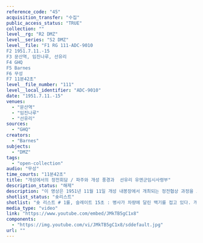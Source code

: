 ```yaml
---
reference_code: "45"
acquisition_transfer: "수집"
public_access_status: "TRUE"
collection: ""
level__rg: "R2 DMZ"
level__series: "S2 DMZ"
level__file: "F1 RG 111-ADC-9010
F2 1951.7.11.-15
F3 문산역, 임진나루, 선유리
F4 GHQ
F5 Barnes
F6 무성
F7 11분42초"
level__file_number: "111"
level__local_identifier: "ADC-9010"
date: "1951.7.11.-15"
venues: 
  - "문산역"
  - "임진나루"
  - "선유리"
sources: 
  - "GHQ"
creators: 
  - "Barnes"
subjects: 
  - "DMZ"
tags: 
  - "open-collection"
audio: "무성"
time_courts: "11분42초"
title: "개성에서의 정전회담 / 파주와 개성 풍경과  선유리 유엔군임시사령부"
description_status: "해제"
description: "이 영상은 1951년 11월 11일 개성 내봉장에서 개최되는 정전협상 과정을 보여주고 있는데 임진강 임진나루에 기러기 다리를 보여주고 있다. 개성에서 선유리로 가는 협상단들이 개성 거리와 기러기 다리, 선유리 유엔임시사령부 등 여러 장면을 담고 있다. "
shotlist_status: "숏리스트"
shotlist: "숏 리스트 # 1롤, 슬레이트 15초 : 병사가 차량에 달린 백기를 접고 있다. 개성이라는 표지판이 보인다. (44초) 임진강 가교를 건너는 지프차가 있다. 아이들과 건물, 초가집들이 보인다. # 2롤, 슬레이트, 1분14초 : 개성의 내봉장 앞에 기자들이 있다. 인민군 병사가 카메라로 미군 촬영병 을 촬영하고 있다. 내봉장 전경이 보인다. 종군 기자들이 내봉장 주변에 앉아 있다. # 3롤, 슬레이트 2분18초 : 개성 주변이 보인다. 헬기장과 통신선 설치 뒤 무전이 시작되고 있다. 개 성의 초가집들이 보인다. (3분13초) 인민군 장교와 한국군 촬영병이 함께 앉아 있다. # 4롤, 슬레이트 3분20초 : 내봉장에서 북한인민군 대표 이상조, 중국인민군 대표 일행들이 나오고, 조이 등 유엔군 대표들이 내봉장을 나온다. 개성 시내 교통정리하는 인민군과 사람들, (4분10초) 임진 강 가교와 임진진터 앞에 초가집과 성벽들이 보인다. # 3롤 슬레이트 5분27초 : 1951년 7월 11일 GHQ. 문산역 표지판에 금촌 10.9km, 장단 11.8km라고 표시되어 있다. 문산역에서 기차가 출발하기 직전이다. 문산역 주변 전경과 역사가 보인다. 미군 문산 역보급창이 보인다. 종군기자들의 차량들이 서 있다. # 4롤, 슬레이트 6분29초 : 선유리 유엔군임시사령부에 헬기가 착륙하고 있다. 정전회담 대표들이 내 리고 있다. 기자들이 대표단들 주변에 모여 있다. # 1롤, 슬레이트 7분20초 : 1951년 7월 14일 차량들이 도로를 따라 달리고 있다. 선유리 유엔군임시사령부 전경과 주변 초가가 보인다. # 2롤, 슬레이트 8분24초 : 선유리 유엔군임시사령부 전경과 미군들이 보인다. 기자단과 GHQ 소속 촬 영병이 트럭에 탑승하고 있다. # 3롤, 슬레이트 10분30초 : 철조망 주변으로 탱크가 달리고 있다. 개성이라는 표지판이 보인다. 선유 리 유엔군임시사령부 전경이 보인다. "
media_type: "video"
link: "https://www.youtube.com/embed/JMkTB5gC1x8"
components: 
  - "https://img.youtube.com/vi/JMkTB5gC1x8/sddefault.jpg"
url: ""
---
```

